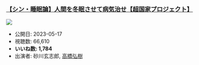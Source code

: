 ### [【シン・睡眠論】人間を冬眠させて病気治せ【超国家プロジェクト】](https://www.youtube.com/watch?v=1dDAqZFMZXE)
[![](https://img.youtube.com/vi/1dDAqZFMZXE/sddefault.jpg)](https://www.youtube.com/watch?v=1dDAqZFMZXE)
-   公開日: 2023-05-17
-   視聴数: 66,610
-   **いいね数: 1,784**
-   出演者: 砂川玄志郎, [高橋弘樹](/rehacq_fan/people/高橋弘樹 "wikilink")
